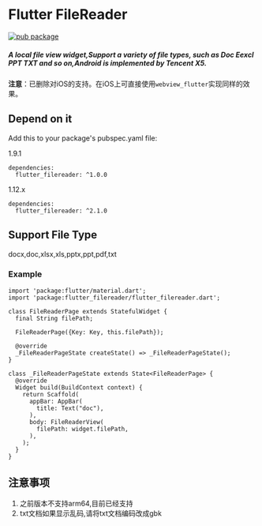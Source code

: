 # Flutter FileReader
[![pub package](https://img.shields.io/pub/v/flutter_filereader.svg)](https://pub.dartlang.org/packages/flutter_filereader)

##### A local file view widget,Support a variety of file types, such as Doc Eexcl PPT TXT and so on,Android is implemented by Tencent X5.

**注意**：已删除对iOS的支持。在iOS上可直接使用`webview_flutter`实现同样的效果。

## Depend on it

Add this to your package's pubspec.yaml file:

1.9.1
```
dependencies:
  flutter_filereader: ^1.0.0
```
1.12.x
```
dependencies:
  flutter_filereader: ^2.1.0
```


## Support File Type

docx,doc,xlsx,xls,pptx,ppt,pdf,txt
 
### Example
```
import 'package:flutter/material.dart';
import 'package:flutter_filereader/flutter_filereader.dart';

class FileReaderPage extends StatefulWidget {
  final String filePath;

  FileReaderPage({Key: Key, this.filePath});

  @override
  _FileReaderPageState createState() => _FileReaderPageState();
}

class _FileReaderPageState extends State<FileReaderPage> {
  @override
  Widget build(BuildContext context) {
    return Scaffold(
      appBar: AppBar(
        title: Text("doc"),
      ),
      body: FileReaderView(
        filePath: widget.filePath,
      ),
    );
  }
}
```


## 注意事项
1. 之前版本不支持arm64,目前已经支持
2. txt文档如果显示乱码,请将txt文档编码改成gbk


